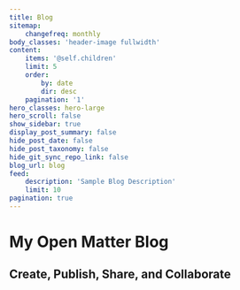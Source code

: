 ```yaml
---
title: Blog
sitemap:
    changefreq: monthly
body_classes: 'header-image fullwidth'
content:
    items: '@self.children'
    limit: 5
    order:
        by: date
        dir: desc
    pagination: '1'
hero_classes: hero-large
hero_scroll: false
show_sidebar: true
display_post_summary: false
hide_post_date: false
hide_post_taxonomy: false
hide_git_sync_repo_link: false
blog_url: blog
feed:
    description: 'Sample Blog Description'
    limit: 10
pagination: true
---
```


# My **Open Matter** Blog
## Create, Publish, Share, and Collaborate
